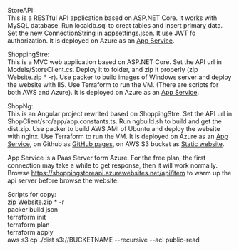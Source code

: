 StoreAPI:  
This is a RESTful API application based on ASP.NET Core. It works with MySQL database. Run localdb.sql to creat tables and insert primary data. Set the new ConnectionString in appsettings.json. It use JWT fo authorization. It is deployed on Azure as an [App Service](https://shoppingstoreapi.azurewebsites.net/api/item).  

ShoppingStre:  
This is a MVC web application based on ASP.NET Core. Set the API url in Models/StoreClient.cs. Deploy it to folder, and zip it properly (zip Website.zip * -r). Use packer to build images of Windows server and deploy the website with IIS. Use Terraform to run the VM. (There are scripts for both AWS and Azure). It is deployed on Azure as an [App Service](https://shoppingstorenet.azurewebsites.net).  

ShopNg:  
This is an Angular project rewrited based on ShoppingStre. Set the API url in ShopClient/src/app/app.constants.ts. Run ngbuild.sh to build and get the dist.zip. Use packer to build AWS AMI of Ubuntu and deploy the website with nginx. Use Terraform to run the VM. It is deployed on Azure as an [App Service](https://shoppingstoreng.azurewebsites.net), on Github as [GitHub pages](https://bumblefeng.github.io/ShoppingStore/home), on AWS S3 bucket as [Static website](http://shopng.s3-website-us-east-1.amazonaws.com).  


App Service is a Paas Server form Azure. For the free plan, the first connection may take a while to get response, then it will work normally. Browse https://shoppingstoreapi.azurewebsites.net/api/item to warm up the api server before browse the website.


Scripts for copy:  
zip Website.zip * -r  
packer build json  
terraform init  
terraform plan  
terraform apply  
aws s3 cp ./dist s3://BUCKETNAME --recursive --acl public-read  